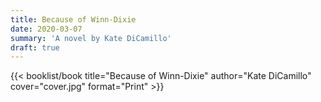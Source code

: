 ```yaml
---
title: Because of Winn-Dixie
date: 2020-03-07
summary: 'A novel by Kate DiCamillo'
draft: true
---
```


{{< booklist/book
title="Because of Winn-Dixie"
author="Kate DiCamillo"
cover="cover.jpg"
format="Print" >}}
